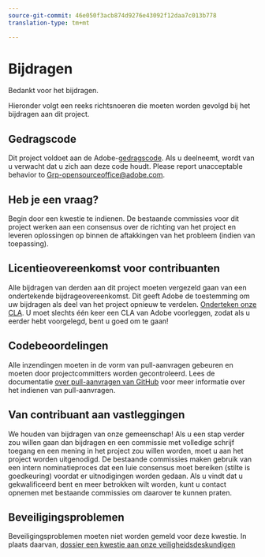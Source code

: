 ```yaml
---
source-git-commit: 46e050f3acb874d9276e43092f12daa7c013b778
translation-type: tm+mt

---
```

# Bijdragen

Bedankt voor het bijdragen.

Hieronder volgt een reeks richtsnoeren die moeten worden gevolgd bij het bijdragen aan dit project.

## Gedragscode

Dit project voldoet aan de Adobe-[gedragscode](code-of-conduct.md). Als u deelneemt, wordt van u verwacht dat u zich aan deze code houdt. Please report unacceptable behavior to
[Grp-opensourceoffice@adobe.com](mailto:Grp-opensourceoffice@adobe.com).

## Heb je een vraag?

Begin door een kwestie te indienen. De bestaande commissies voor dit project werken aan een consensus over de richting van het project en leveren oplossingen op binnen de aftakkingen van het probleem (indien van toepassing).

## Licentieovereenkomst voor contribuanten

Alle bijdragen van derden aan dit project moeten vergezeld gaan van een ondertekende bijdrageovereenkomst. Dit geeft Adobe de toestemming om uw bijdragen als deel van het project opnieuw te verdelen. [Onderteken onze CLA](http://opensource.adobe.com/cla.html). U moet slechts één keer een CLA van Adobe voorleggen, zodat als u eerder hebt voorgelegd, bent u goed om te gaan!

## Codebeoordelingen

Alle inzendingen moeten in de vorm van pull-aanvragen gebeuren en moeten door projectcommitters worden gecontroleerd. Lees de documentatie [over pull-aanvragen van GitHub](https://help.github.com/articles/about-pull-requests/) voor meer informatie over het indienen van pull-aanvragen.

<!--
Lastly, please follow the [pull request template](PULL_REQUEST_TEMPLATE.md) when
submitting a pull request!
-->

## Van contribuant aan vastleggingen

We houden van bijdragen van onze gemeenschap! Als u een stap verder zou willen gaan dan bijdragen en een commissie met volledige schrijf toegang en een mening in het project zou willen worden, moet u aan het project worden uitgenodigd. De bestaande commissies maken gebruik van een intern nominatieproces dat een luie consensus moet bereiken (stilte is goedkeuring) voordat er uitnodigingen worden gedaan. Als u vindt dat u gekwalificeerd bent en meer betrokken wilt worden, kunt u contact opnemen met bestaande commissies om daarover te kunnen praten.

## Beveiligingsproblemen

Beveiligingsproblemen moeten niet worden gemeld voor deze kwestie. In plaats daarvan, [dossier een kwestie aan onze veiligheidsdeskundigen](https://helpx.adobe.com/security/alertus.html)
